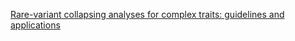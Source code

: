 [Rare-variant collapsing analyses for complex traits: guidelines and applications](https://www.nature.com/articles/s41576-019-0177-4)
